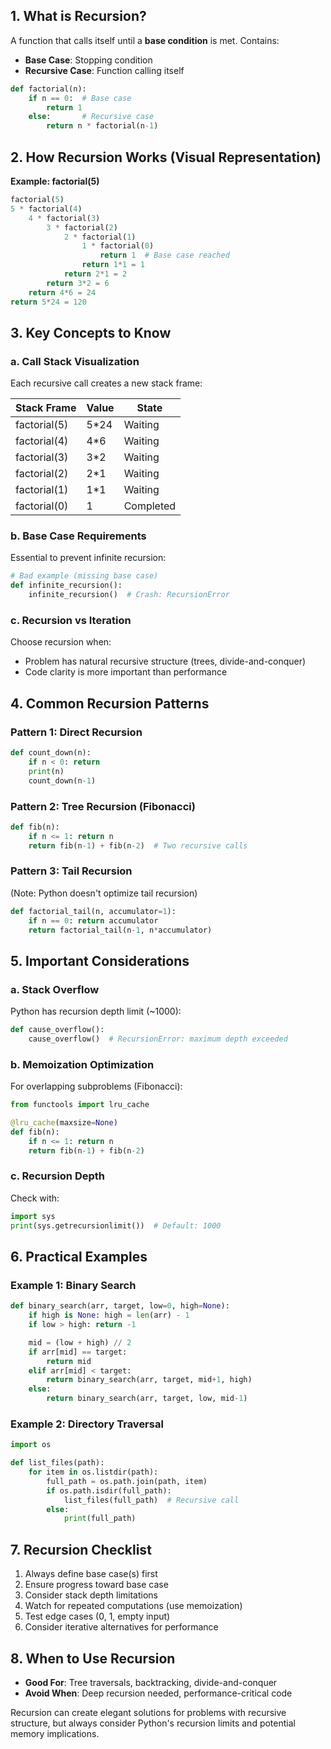 ## 1. What is Recursion?

A function that calls itself until a **base condition** is met. Contains:

- **Base Case**: Stopping condition
- **Recursive Case**: Function calling itself

```python
def factorial(n):
    if n == 0:  # Base case
        return 1
    else:       # Recursive case
        return n * factorial(n-1)
```

## 2. How Recursion Works (Visual Representation)

**Example: factorial(5)**

```python
factorial(5)
5 * factorial(4)
    4 * factorial(3)
        3 * factorial(2)
            2 * factorial(1)
                1 * factorial(0)
                    return 1  # Base case reached
                return 1*1 = 1
            return 2*1 = 2
        return 3*2 = 6
    return 4*6 = 24
return 5*24 = 120
```

## 3. Key Concepts to Know

### a. Call Stack Visualization

Each recursive call creates a new stack frame:

| Stack Frame  | Value | State     |
| ------------ | ----- | --------- |
| factorial(5) | 5\*24 | Waiting   |
| factorial(4) | 4\*6  | Waiting   |
| factorial(3) | 3\*2  | Waiting   |
| factorial(2) | 2\*1  | Waiting   |
| factorial(1) | 1\*1  | Waiting   |
| factorial(0) | 1     | Completed |

### b. Base Case Requirements

Essential to prevent infinite recursion:

```python
# Bad example (missing base case)
def infinite_recursion():
    infinite_recursion()  # Crash: RecursionError
```

### c. Recursion vs Iteration

Choose recursion when:

- Problem has natural recursive structure (trees, divide-and-conquer)
- Code clarity is more important than performance

## 4. Common Recursion Patterns

### Pattern 1: Direct Recursion

```python
def count_down(n):
    if n < 0: return
    print(n)
    count_down(n-1)
```

### Pattern 2: Tree Recursion (Fibonacci)

```python
def fib(n):
    if n <= 1: return n
    return fib(n-1) + fib(n-2)  # Two recursive calls
```

### Pattern 3: Tail Recursion

(Note: Python doesn't optimize tail recursion)

```python
def factorial_tail(n, accumulator=1):
    if n == 0: return accumulator
    return factorial_tail(n-1, n*accumulator)
```

## 5. Important Considerations

### a. Stack Overflow

Python has recursion depth limit (~1000):

```python
def cause_overflow():
    cause_overflow()  # RecursionError: maximum depth exceeded
```

### b. Memoization Optimization

For overlapping subproblems (Fibonacci):

```python
from functools import lru_cache

@lru_cache(maxsize=None)
def fib(n):
    if n <= 1: return n
    return fib(n-1) + fib(n-2)
```

### c. Recursion Depth

Check with:

```python
import sys
print(sys.getrecursionlimit())  # Default: 1000
```

## 6. Practical Examples

### Example 1: Binary Search

```python
def binary_search(arr, target, low=0, high=None):
    if high is None: high = len(arr) - 1
    if low > high: return -1

    mid = (low + high) // 2
    if arr[mid] == target:
        return mid
    elif arr[mid] < target:
        return binary_search(arr, target, mid+1, high)
    else:
        return binary_search(arr, target, low, mid-1)
```

### Example 2: Directory Traversal

```python
import os

def list_files(path):
    for item in os.listdir(path):
        full_path = os.path.join(path, item)
        if os.path.isdir(full_path):
            list_files(full_path)  # Recursive call
        else:
            print(full_path)
```

## 7. Recursion Checklist

1. Always define base case(s) first
2. Ensure progress toward base case
3. Consider stack depth limitations
4. Watch for repeated computations (use memoization)
5. Test edge cases (0, 1, empty input)
6. Consider iterative alternatives for performance

## 8. When to Use Recursion

- **Good For**: Tree traversals, backtracking, divide-and-conquer
- **Avoid When**: Deep recursion needed, performance-critical code

Recursion can create elegant solutions for problems with recursive structure, but always consider Python's recursion limits and potential memory implications.
